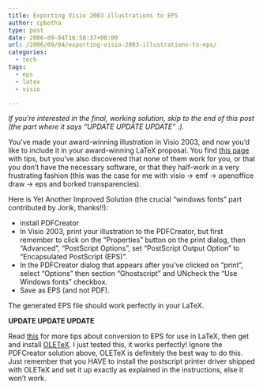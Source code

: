 ```yaml
---
title: Exporting Visio 2003 illustrations to EPS
author: cpbotha
type: post
date: 2006-09-04T16:58:37+00:00
url: /2006/09/04/exporting-visio-2003-illustrations-to-eps/
categories:
  - tech
tags:
  - eps
  - latex
  - visio

---
```

_If you&#8217;re interested in the final, working solution, skip to the end of this post (the part where it says &#8220;UPDATE UPDATE UPDATE&#8221; :)._

You&#8217;ve made your award-winning illustration in Visio 2003, and now you&#8217;d like to include it in your award-winning LaTeX proposal. You find [this page][1] with tips, but you&#8217;ve also discovered that none of them work for you, or that you don&#8217;t have the necessary software, or that they half-work in a very frustrating fashion (this was the case for me with visio -> emf -> openoffice draw -> eps and borked transparencies).

Here is Yet Another Improved Solution (the crucial &#8220;windows fonts&#8221; part contributed by Jorik, thanks!!):

  * install PDFCreator
  * In Visio 2003, print your illustration to the PDFCreator, but first remember to click on the &#8220;Properties&#8221; button on the print dialog, then &#8220;Advanced&#8221;, &#8220;PostScript Options&#8221;, set &#8220;PostScript Output Option&#8221; to &#8220;Encapsulated PostScript (EPS)&#8221;.
  * In the PDFCreator dialog that appears after you&#8217;ve clicked on &#8220;print&#8221;, select &#8220;Options&#8221; then section &#8220;Ghostscript&#8221; and UNcheck the &#8220;Use Windows fonts&#8221; checkbox.
  * Save as EPS (and not PDF).

The generated EPS file should work perfectly in your LaTeX.

**UPDATE UPDATE UPDATE**
  
Read [this][2] for more tips about conversion to EPS for use in LaTeX, then get and install [OLETeX][3]. I just tested this, it works perfectly! Ignore the PDFCreator solution above, OLETeX is definitely the best way to do this.  Just remember that you HAVE to install the postscript printer driver shipped with OLETeX and set it up exactly as explained in the instructions, else it won&#8217;t work.

 [1]: http://www.itee.uq.edu.au/~emmerik/visioeps.html
 [2]: http://wiki.lyx.org/Windows/WinGraphics
 [3]: http://oletex.sourceforge.net/